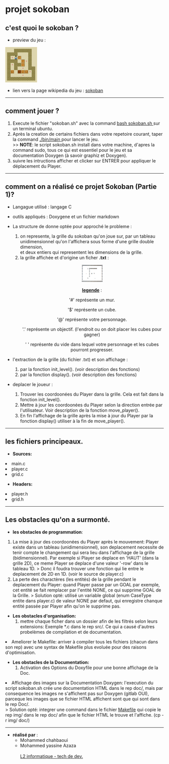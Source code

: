 # projet sokoban

## c'est quoi le sokoban ?
- preview du jeu :  

<div><img src="img/Sokoban_ani.gif" width="20%"></div>  

- lien vers la page wikipedia du jeu : <a href="https://fr.wikipedia.org/wiki/Sokoban">sokoban </a>

***
## comment jouer ?
<div> <ol> <li> Execute le fichier "sokoban.sh" avec la command <u> bash sokoban.sh </u> sur un terminal ubuntu. </li><li>
Après la creation de certains fichiers dans votre repetoire courant, taper la command <u> ./bin/main </u> pour lancer le jeu. </li>
>> <b>NOTE</b>: le script sokoban.sh install dans votre machine, d'apres la command sudo, tous ce qui est essentiel pour le jeu et sa documentation Doxygen (à savoir graphiz et Doxygen).
<li> suivre les intructions afficher et clicker sur ENTRER pour appliquer le déplacement du Player. </li>
</ol> </div>

***
## comment on a réalisé ce projet Sokoban (Partie 1)?
- Langague utilisé : langage C
- outils appliqués : Doxygene et un fichier markdown
- La structure de donne optée pour approché le probleme : <div> <ol> <li>
on represente, la grille du sokoban qu'on joue sur, par un tableau unidimensionnel qu'on l'affichera sous forme d'une 
grille double dimension, <br>et deux entiers qui representent les dimensions de la grille.</li> <li>
la grille affichée et d'origine un ficher <b>.txt</b> : <div style="text-align:center"><p><img src="img/grille.png" width="15%"></p> <p> 
<u><b>legende</b></u> : </p> <p>
'#' représente un mur. </p> <p>
'$' représente un cube. </p> <p>
'@' représente votre personnage. </p> <p>
'.' représente un objectif. (l'endroit ou on doit placer les cubes pour gagner) </p> <p>
' ' représente du vide dans lequel votre personnage et les cubes pourront progresser.</p> </div></li> </ol></div>

- l'extraction de la grille (du fichier .txt) et son affichage : <div> <ol> <li> par la fonction init_level(). (voir description des fonctions)</li> <li>
par la fonction display(). (voir description des fonctions)</li> 
</ol></div>

- deplacer le joueur : <div> <ol> <li> Trouver les coordoonées du Player dans la grille.
Cela est fait dans la fonction init_level(). </li> <li>
Mettre à jour les coordoonées du Player selon la direction entrée par l'utilisateur. Voir description de la fonction move_player(). </li> <li>
En fin l'affichage de la grille après la mise à jour du Player par la fonction display() utiliser à la fin de move_player().</li></ol></div>

***
## les fichiers principeaux.
- <b>Sources:</b> <ol>
<li>main.c</li>
<li>player.c</li>
<li>grid.c</li></ol>

- <b>Headers:</b> <ol>
<li>player.h</li>
<li>grid.h</li></ol>

***
## Les obstacles qu'on a surmonté.
- <b>les obstacles de programmation</b>:
<ol><li> La mise à jour des coordoonées du Player après le mouvement: Player existe dans un tableau (unidimensionnel), son deplacement necessite de tenir compte le changement qui sera lieu dans l'affichage de la grille (bidimensionnel). Par exemple si Player se deplace en 'HAUT' (dans la grille 2D), ce meme Player se deplace d'une valeur '-row' dans le tableau 1D.
> Donc il foudra trouver une fonction qui lie entre le deplacement de 2D en 1D. (voir le source de player.c)</li>
<li> La perte des charactères (les entités) de la grille pendant le deplacement du Player: quand Player passe par un GOAL par exemple, cet entité se fait remplacer par l'entité NONE, ce qui supprime GOAL de la Grille.
> Solution opté: utilisé un variable global (enum CaseType entite dans player.c) de valeur NONE par defaut, qui enregistre chanque entité passée par Player afin qu'on le supprime pas.</li></ol>

- <b> Les obstacles d'organisation: </b> <ol><li> mettre chaque ficher dans un dossier afin de les filtrés selon leurs extensions: Exemple *.c dans le rep src/. Ce qui a causé d'autres probelèmes de compilation et de documentation.</li>
<li> Ameliorer le Makefile: arriver à compiler tous les fichiers (chacun dans son rep) avec une syntax de Makefile plus evoluée pour des raisons d'optimisation.</li></ol>

- <b> Les obstacles de la Documentation: </b> <ol><li> Activation des Options du Doxyfile pour une bonne affichage de la Doc. </li>
<li> Affichage des images sur la Documentation Doxygen: l'execution du script sokoban.sh crée une documentation HTML dans le rep doc/, mais par consequence les images ne s'affichent pas sur Doxygen (gitlab OUI), parceque les images que se fichier HTML affichent sont que qui sont dans le rep Doc/.</li>
> Solution opté: integrer une command dans le fichier <u>Makefile</u> qui copie le rep img/ dans le rep doc/ afin que le fichier HTML le trouve et l'affiche. (cp -r img/ doc/)</ol>

***
- <b>réalisé par</b> :
    <ul>
    <li> Mohammed chahbaoui</li>
    <li> Mohammed yassine Azaza </li> <br>
    <u> L2 informatique - tech de dev.</u>
    </ul>